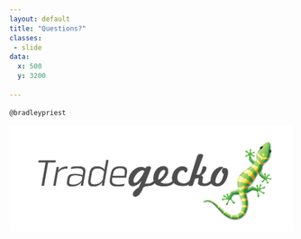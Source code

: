 ```yaml
---
layout: default
title: "Questions?"
classes:
 - slide
data:
  x: 500
  y: 3200

---
```


`@bradleypriest`

<img src="/tradegecko.png" style="width:800px">